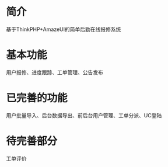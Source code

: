 # 简介
基于ThinkPHP+AmazeUI的简单后勤在线报修系统

# 基本功能
用户报修、进度跟踪、工单管理、公告发布

# 已完善的功能
用户批量导入、后台数据导出、前后台用户管理、工单分派、UC登陆

# 待完善部分
工单评价
